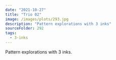 ```yaml
---
date: "2021-10-27"
title: "Trio 02"
image: /images/plots/293.jpg
description: "Pattern explorations with 3 inks"
sourceFolder: 292
tags:
  - 3-inks
---
```


Pattern explorations with 3 inks.
